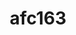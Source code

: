 ---
title: afc163
github: https://github.com/afc163
mode: light
transition: 1s
score: 84.1
archetype:
- Innovative
---